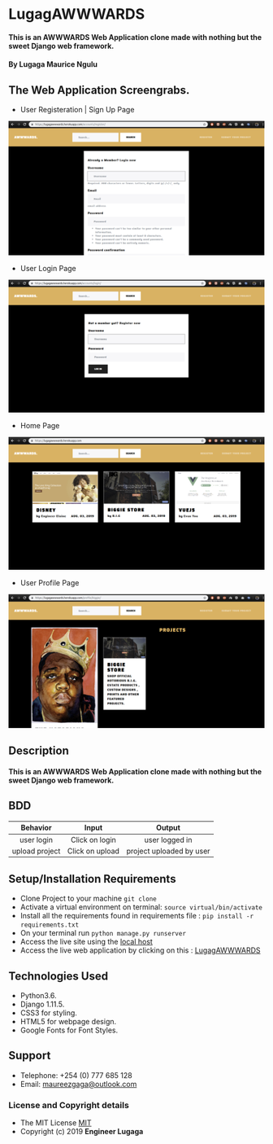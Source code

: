 # LugagAWWWARDS

#### This is an AWWWARDS Web Application clone made with nothing but the sweet Django web framework.

#### By **Lugaga Maurice Ngulu**

## The Web Application Screengrabs.

* User Registeration | Sign Up Page

![User Sign Up](media/lugagawwwards-web-app-screen-grabs/sign-up.png)

* User Login Page

![User Login](media/lugagawwwards-web-app-screen-grabs/login-page.png)

* Home Page

![Home Page](media/lugagawwwards-web-app-screen-grabs/home-page.png)

* User Profile Page

![User Profile](media/lugagawwwards-web-app-screen-grabs/profile-page.png)

## Description

#### This is an AWWWARDS Web Application clone made with nothing but the sweet Django web framework.

## BDD

| Behavior | Input  | Output |
| :-------------: | :-------------: | :-------------: |
| user login | Click on login | user logged in |
| upload project | Click on upload  | project uploaded by user |


## Setup/Installation Requirements

* Clone Project to your machine `git clone `
* Activate a virtual environment on terminal: `source virtual/bin/activate`
* Install all the requirements found in requirements file : `pip install -r requirements.txt`
* On your terminal run `python manage.py runserver`
* Access the live site using the [local host]()
* Access the live web application by clicking on this : [LugagAWWWARDS](https://lugagawwwards.herokuapp.com/)

## Technologies Used

* Python3.6.
* Django 1.11.5.
* CSS3 for styling.
* HTML5 for webpage design.
* Google Fonts for Font Styles.

## Support

* Telephone: +254 (0) 777 685 128
* Email: maureezgaga@outlook.com

### License and Copyright details

* The MIT License [MIT]()
* Copyright (c) 2019 **Engineer Lugaga**




